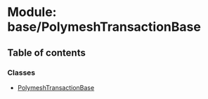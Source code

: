 # Module: base/PolymeshTransactionBase

## Table of contents

### Classes

- [PolymeshTransactionBase](../wiki/base.PolymeshTransactionBase.PolymeshTransactionBase)
